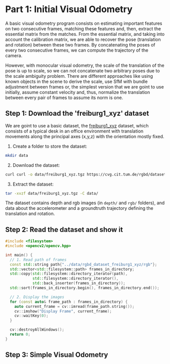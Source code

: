 # Part 1: Initial Visual Odometry
A basic visual odometry program consists on estimating important features on two consecutive frames, matching these features and, then, extract the essential matrix from the matches. From the essential matrix, and taking into account the calibration matrix, we are able to recover the pose (translation and rotation) between these two frames. By concatenating the poses of every two consecutive frames, we can compute the trajectory of the camera.

However, with monocular visual odometry, the scale of the translation of the pose is up to scale, so we can not concatenate two arbitrary poses due to the scale ambiguity problem. There are different approaches like using known objects in the scene to derive the scale, use SfM with bundle adjustment between frames or, the simplest version that we are goint to use initially, assume constant velocity and, thus, normalize the translation between every pair of frames to assume its norm is one.

## Step 1: Download the 'freiburg1_xyz' dataset
We are goint to use a basic dataset, the [freiburg1_xyz](https://cvg.cit.tum.de/data/datasets/rgbd-dataset/download#freiburg1_xyz) dataset, which consists of a typical desk in an office environment with translation movements along the principal axes (x,y,z) with the orientation mostly fixed.

1. Create a folder to store the dataset:
```bash
mkdir data
```
2. Download the dataset:
```bash
curl curl -o data/freiburg1_xyz.tgz https://cvg.cit.tum.de/rgbd/dataset/freiburg1/rgbd_dataset_freiburg1_xyz.tgz
```
3. Extract the dataset:
```bash
tar -xvzf data/freiburg1_xyz.tgz -C data/
```

The dataset contains depth and rgb images (in `depth/` and `rgb/` folders), and data about the accelerometer and a groundtruth trajectory defining the translation and rotation.

## Step 2: Read the dataset and show it
````c++
#include <filesystem>
#include <opencv2/opencv.hpp>

int main() {
  // 1. Read path of frames
  const std::string path{"../data/rgbd_dataset_freiburg1_xyz/rgb"};
  std::vector<std::filesystem::path> frames_in_directory;
  std::copy(std::filesystem::directory_iterator(path),
            std::filesystem::directory_iterator(),
            std::back_inserter(frames_in_directory));
  std::sort(frames_in_directory.begin(), frames_in_directory.end());

  // 2. Display the images
  for (const auto& frame_path : frames_in_directory) {
    auto current_frame = cv::imread(frame_path.string());
    cv::imshow("Display Frame", current_frame);
    cv::waitKey(0);
  }

  cv::destroyAllWindows();
  return 0;
}
````

## Step 3: Simple Visual Odometry